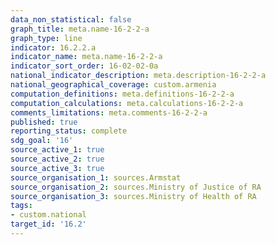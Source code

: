 ```yaml
---
data_non_statistical: false
graph_title: meta.name-16-2-2-a
graph_type: line
indicator: 16.2.2.a
indicator_name: meta.name-16-2-2-a
indicator_sort_order: 16-02-02-0a
national_indicator_description: meta.description-16-2-2-a
national_geographical_coverage: custom.armenia
computation_definitions: meta.definitions-16-2-2-a
computation_calculations: meta.calculations-16-2-2-a
comments_limitations: meta.comments-16-2-2-a
published: true
reporting_status: complete
sdg_goal: '16'
source_active_1: true
source_active_2: true
source_active_3: true
source_organisation_1: sources.Armstat
source_organisation_2: sources.Ministry of Justice of RA
source_organisation_3: sources.Ministry of Health of RA
tags:
- custom.national
target_id: '16.2'
---
```

